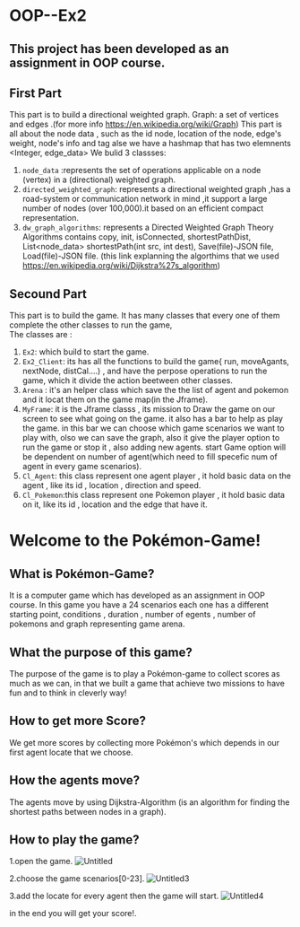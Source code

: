 # OOP--Ex2
## This project has been developed as an assignment in OOP course.

## First Part
This part is to build a directional weighted graph.
Graph: a set of vertices and edges .(for more info https://en.wikipedia.org/wiki/Graph)
This part is all about the node data , such as the id node, location of the node, edge's weight, node's info and tag alse we have a hashmap that has two elemnents <Integer, edge_data> 
We bulid 3 classses:
1. `node_data` :represents the set of operations applicable on a node (vertex) in a (directional) weighted graph.
2. `directed_weighted_graph`: represents a directional weighted graph ,has a road-system or communication network in mind ,it support a large number of nodes (over 100,000).it based on an efficient compact representation.
3. `dw_graph_algorithms`:  represents a Directed Weighted Graph Theory Algorithms contains copy, init, isConnected, shortestPathDist, List<node_data> shortestPath(int src, int dest), Save(file)-JSON file, Load(file)-JSON file. (this link explanning the algorthims that we used https://en.wikipedia.org/wiki/Dijkstra%27s_algorithm)



## Secound Part
This part is to build the game.
It has many classes that every one of them complete the other classes to run the game,\
The classes are :
1. `Ex2`: which build to start the game.
2. `Ex2_Client`: its has all the functions to build the game{ run, moveAgants, nextNode, distCal....) , and have the perpose operations to run the game, which it divide the action beetween other classes.
3. `Arena` : it's an helper class which save the the list of agent and pokemon and it locat them on the game map(in the Jframe).
4. `MyFrame`: it is the Jframe classs , its mission to Draw the game on our screen to see what going on the game.
	it also has a bar to help as play the game.
	in this bar we can choose which game scenarios we want to play with, olso we can save the graph, also it give the player option to run the game or stop it , also adding new agents.
	start Game option will be dependent on number of agent(which need to fill specefic num of agent in every game scenarios).
5. `Cl_Agent`: this class represent one agent player , it hold basic data on the agent , like its id , location , direction and speed.
6. `Cl_Pokemon`:this class represent one Pokemon player , it hold basic data on it, like its id , location and the edge that have it.


# Welcome to the Pokémon-Game!
## What is Pokémon-Game?
It is a computer game which has developed as an assignment in OOP course.
In this game you have a 24 scenarios each one has a different starting point, conditions , duration , number of egents , number of pokemons and graph representing game arena.

## What the purpose of this game?
The purpose of the game is to play a Pokémon-game to collect scores as much as we can, in that we built a game that achieve two missions to have fun and to think in cleverly way!

## How to get more Score?
We get more scores by collecting more Pokémon's which depends in our first agent locate that we choose.

## How the agents move?
The agents move by using Dijkstra-Algorithm (is an algorithm for finding the shortest paths between nodes in a graph).

## How to play the game?
1.open the game.
![Untitled](https://user-images.githubusercontent.com/73795045/102824355-56eee280-43e5-11eb-8774-d8bbb109ea01.png)

2.choose the game scenarios[0-23].
![Untitled3](https://user-images.githubusercontent.com/73795045/102824624-e2687380-43e5-11eb-802e-0e8638109832.png)


3.add the locate for every agent then the game will start.
![Untitled4](https://user-images.githubusercontent.com/73795045/102824785-2e1b1d00-43e6-11eb-8f03-3110f82031c1.png)

in the end you will get your score!.
